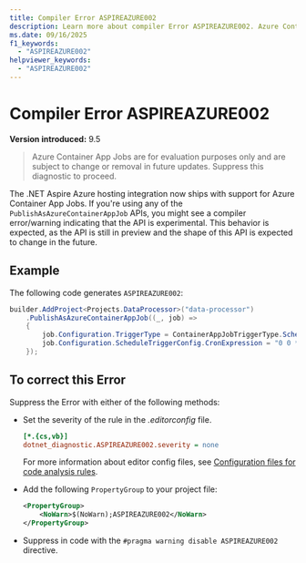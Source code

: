 ```yaml
---
title: Compiler Error ASPIREAZURE002
description: Learn more about compiler Error ASPIREAZURE002. Azure Container App Jobs are for evaluation purposes only and are subject to change or removal in future updates.
ms.date: 09/16/2025
f1_keywords:
  - "ASPIREAZURE002"
helpviewer_keywords:
  - "ASPIREAZURE002"
---
```


# Compiler Error ASPIREAZURE002

**Version introduced:** 9.5

> Azure Container App Jobs are for evaluation purposes only and are subject to change or removal in future updates. Suppress this diagnostic to proceed.

The .NET Aspire Azure hosting integration now ships with support for Azure Container App Jobs. If you're using any of the `PublishAsAzureContainerAppJob` APIs, you might see a compiler error/warning indicating that the API is experimental. This behavior is expected, as the API is still in preview and the shape of this API is expected to change in the future.

## Example

The following code generates `ASPIREAZURE002`:

```csharp
builder.AddProject<Projects.DataProcessor>("data-processor")
    .PublishAsAzureContainerAppJob((_, job) =>
    {
        job.Configuration.TriggerType = ContainerAppJobTriggerType.Schedule;
        job.Configuration.ScheduleTriggerConfig.CronExpression = "0 0 * * *";
    });
```

## To correct this Error

Suppress the Error with either of the following methods:

- Set the severity of the rule in the _.editorconfig_ file.

  ```ini
  [*.{cs,vb}]
  dotnet_diagnostic.ASPIREAZURE002.severity = none
  ```

  For more information about editor config files, see [Configuration files for code analysis rules](/dotnet/fundamentals/code-analysis/configuration-files).

- Add the following `PropertyGroup` to your project file:

  ```xml
  <PropertyGroup>
      <NoWarn>$(NoWarn);ASPIREAZURE002</NoWarn>
  </PropertyGroup>
  ```

- Suppress in code with the `#pragma warning disable ASPIREAZURE002` directive.
